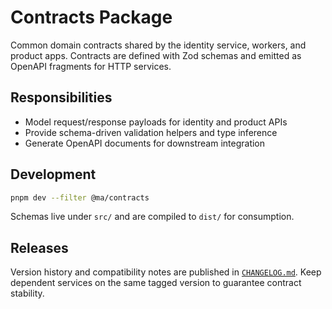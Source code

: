 # Contracts Package

Common domain contracts shared by the identity service, workers, and product apps. Contracts are defined with Zod schemas and emitted as OpenAPI fragments for HTTP services.

## Responsibilities

- Model request/response payloads for identity and product APIs
- Provide schema-driven validation helpers and type inference
- Generate OpenAPI documents for downstream integration

## Development

```bash
pnpm dev --filter @ma/contracts
```

Schemas live under `src/` and are compiled to `dist/` for consumption.

## Releases

Version history and compatibility notes are published in [`CHANGELOG.md`](./CHANGELOG.md). Keep dependent services on the same tagged version to guarantee contract stability.
